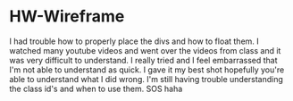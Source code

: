 # HW-Wireframe
I had trouble how to properly place the divs and how to float them. 
I watched many youtube videos and went over the videos from class and it was 
very difficult to understand. I really tried and I feel embarrassed that I'm not
able to understand as quick. I gave it my best shot hopefully you're able to 
understand what I did wrong. I'm still having trouble understanding the class id's and 
when to use them. SOS haha
